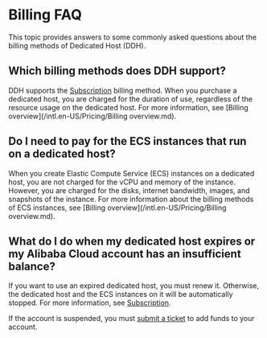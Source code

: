 # Billing FAQ

This topic provides answers to some commonly asked questions about the billing methods of Dedicated Host \(DDH\).

## Which billing methods does DDH support?

DDH supports the [Subscription](/intl.en-US/Pricing/Subscription.md) billing method. When you purchase a dedicated host, you are charged for the duration of use, regardless of the resource usage on the dedicated host. For more information, see [Billing overview](/intl.en-US/Pricing/Billing overview.md).

## Do I need to pay for the ECS instances that run on a dedicated host?

When you create Elastic Compute Service \(ECS\) instances on a dedicated host, you are not charged for the vCPU and memory of the instance. However, you are charged for the disks, internet bandwidth, images, and snapshots of the instance. For more information about the billing methods of ECS instances, see [Billing overview](/intl.en-US/Pricing/Billing overview.md).

## What do I do when my dedicated host expires or my Alibaba Cloud account has an insufficient balance?

If you want to use an expired dedicated host, you must renew it. Otherwise, the dedicated host and the ECS instances on it will be automatically stopped. For more information, see [Subscription](/intl.en-US/Pricing/Subscription.md).

If the account is suspended, you must [submit a ticket](https://workorder-intl.console.aliyun.com/#/ticket/createIndex) to add funds to your account.

